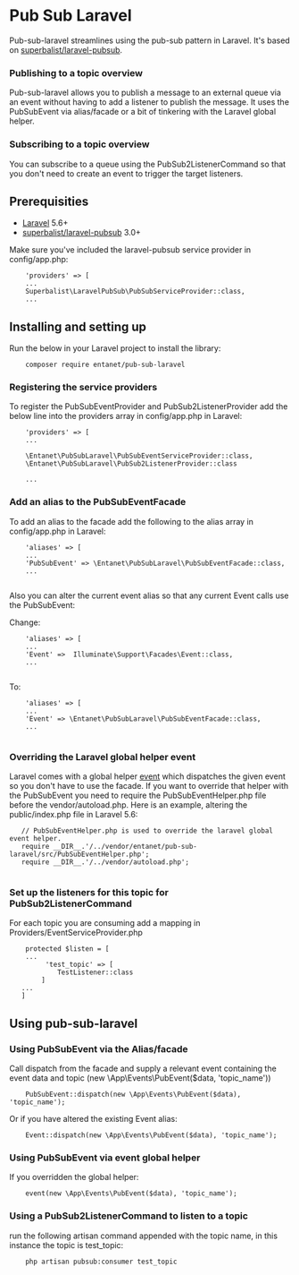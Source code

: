 # Pub Sub Laravel

Pub-sub-laravel streamlines using the pub-sub pattern in Laravel. It's based on 
[superbalist/laravel-pubsub](https://github.com/Superbalist/laravel-pubsub).

### Publishing to a topic overview

Pub-sub-laravel allows you to publish a message to an external queue via an event without having to add a listener to 
publish the message. It uses the PubSubEvent via alias/facade or a bit of tinkering with the Laravel global helper.

### Subscribing to a topic overview 

You can subscribe to a queue using the PubSub2ListenerCommand so that you don't need to create an event to trigger the 
target listeners. 

  

## Prerequisities


* [Laravel](https://laravel.com/) 5.6+
* [superbalist/laravel-pubsub](https://github.com/Superbalist/laravel-pubsub) 3.0+

Make sure you've included the laravel-pubsub service provider in config/app.php:

```
    'providers' => [
    ...
    Superbalist\LaravelPubSub\PubSubServiceProvider::class,
    ...
```


## Installing and setting up

Run the below in your Laravel project to install the library:

```
    composer require entanet/pub-sub-laravel
```

### Registering the service providers

To register the PubSubEventProvider and PubSub2ListenerProvider add the below line into the providers 
array in config/app.php in Laravel:

```
    'providers' => [
    ...
    
    \Entanet\PubSubLaravel\PubSubEventServiceProvider::class,
    \Entanet\PubSubLaravel\PubSub2ListenerProvider::class
    
    ...
```

### Add an alias to the PubSubEventFacade

To add an alias to the facade add the following to the alias array in config/app.php in Laravel:

```
    'aliases' => [
    ...
    'PubSubEvent' => \Entanet\PubSubLaravel\PubSubEventFacade::class,
    ...
    
```

Also you can alter the current event alias so that any current Event calls use the PubSubEvent:

Change:

```
    'aliases' => [
    ...
    'Event' =>  Illuminate\Support\Facades\Event::class,
    ...
    
```

To:

```
    'aliases' => [
    ...
    'Event' => \Entanet\PubSubLaravel\PubSubEventFacade::class,
    ...
    
```
 
### Overriding the Laravel global helper event
 
Laravel comes with a global helper [event](https://laravel.com/docs/5.6/helpers#method-event) which dispatches the given event so you don't have to use the facade. If you want to override 
that helper with the PubSubEvent you need to require the PubSubEventHelper.php file before the
 vendor/autoload.php. Here is an example, altering the public/index.php file in Laravel 5.6:
  
```
   // PubSubEventHelper.php is used to override the laravel global event helper.
   require __DIR__.'/../vendor/entanet/pub-sub-laravel/src/PubSubEventHelper.php';
   require __DIR__.'/../vendor/autoload.php';
     
```
 
### Set up the listeners for this topic for PubSub2ListenerCommand

 For each topic you are consuming add a mapping in Providers/EventServiceProvider.php
 
```
    protected $listen = [
    ...
         'test_topic' => [
            TestListener::class
        ]
   ...
   ]
```
 

## Using pub-sub-laravel

### Using PubSubEvent via the Alias/facade

Call dispatch from the facade and supply a relevant event containing the event data and topic (new \App\Events\PubEvent($data, 'topic_name'))   

```
    PubSubEvent::dispatch(new \App\Events\PubEvent($data), 'topic_name'); 
```

Or if you have altered the existing Event alias:

```
    Event::dispatch(new \App\Events\PubEvent($data), 'topic_name'); 
```

### Using PubSubEvent via event global helper

If you overridden the global helper:

```
    event(new \App\Events\PubEvent($data), 'topic_name');
```

### Using a PubSub2ListenerCommand to listen to a topic

run the following artisan command appended with the topic name, in this instance the topic is test_topic:

```
    php artisan pubsub:consumer test_topic
```